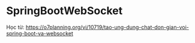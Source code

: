 # SpringBootWebSocket

Học từ: https://o7planning.org/vi/10719/tao-ung-dung-chat-don-gian-voi-spring-boot-va-websocket
